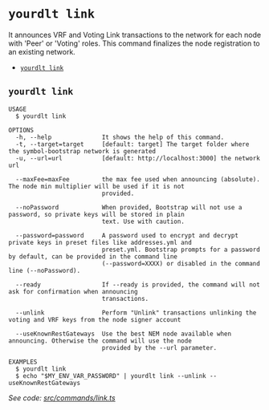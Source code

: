 `yourdlt link`
==============

It announces VRF and Voting Link transactions to the network for each node with 'Peer' or 'Voting' roles. This command finalizes the node registration to an existing network.

* [`yourdlt link`](#yourdlt-link)

## `yourdlt link`

```
USAGE
  $ yourdlt link

OPTIONS
  -h, --help              It shows the help of this command.
  -t, --target=target     [default: target] The target folder where the symbol-bootstrap network is generated
  -u, --url=url           [default: http://localhost:3000] the network url

  --maxFee=maxFee         the max fee used when announcing (absolute). The node min multiplier will be used if it is not
                          provided.

  --noPassword            When provided, Bootstrap will not use a password, so private keys will be stored in plain
                          text. Use with caution.

  --password=password     A password used to encrypt and decrypt private keys in preset files like addresses.yml and
                          preset.yml. Bootstrap prompts for a password by default, can be provided in the command line
                          (--password=XXXX) or disabled in the command line (--noPassword).

  --ready                 If --ready is provided, the command will not ask for confirmation when announcing
                          transactions.

  --unlink                Perform "Unlink" transactions unlinking the voting and VRF keys from the node signer account

  --useKnownRestGateways  Use the best NEM node available when announcing. Otherwise the command will use the node
                          provided by the --url parameter.

EXAMPLES
  $ yourdlt link
  $ echo "$MY_ENV_VAR_PASSWORD" | yourdlt link --unlink --useKnownRestGateways
```

_See code: [src/commands/link.ts](https://github.com/usingblockchain/yourdlt/blob/v1.1.0/src/commands/link.ts)_

